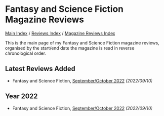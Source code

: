 # Fantasy and Science Fiction Magazine Reviews

[Main Index](../../../README.md) / [Reviews Index](../../README.md) / [Magazine Reviews Index](../README.md)

This is the main page of my Fantasy and Science Fiction magazine reviews, organised by the start/end date the magazine is read in reverse chronological order.

## Latest Reviews Added
- Fantasy and Science Fiction, [September/October 2022](20220910-FSF202209.md) *(2022/09/10)*

## Year 2022
- Fantasy and Science Fiction, [September/October 2022](20220910-FSF202209.md) *(2022/09/10)*
